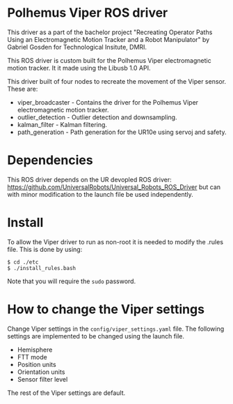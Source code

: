 # Polhemus Viper ROS driver

This driver as a part of the bachelor project "Recreating Operator Paths Using an Electromagnetic Motion Tracker and a Robot Manipulator" by Gabriel Gosden for Technological Insitute, DMRI.

This ROS driver is custom built for the Polhemus Viper electromagnetic motion tracker. It it made using the Libusb 1.0 API.

This driver built of four nodes to recreate the movement of the Viper sensor. These are:
- viper_broadcaster - Contains the driver for the Polhemus Viper electromagnetic motion tracker.
 - outlier_detection - Outlier detection and downsampling.
- kalman_filter - Kalman filtering.
- path_generation - Path generation for the UR10e using servoj and safety.


# Dependencies 

This ROS driver depends on the UR devopled ROS driver: https://github.com/UniversalRobots/Universal_Robots_ROS_Driver but can with minor modification to the launch file be used independently.

# Install 

To allow the Viper driver to run as non-root it is needed to modify the .rules file. This is done by using:

```
$ cd ./etc
$ ./install_rules.bash
```

Note that you will require the `sudo` password. 

# How to change the Viper settings

Change Viper settings in the `config/viper_settings.yaml` file. The following settings are implemented to be changed using the launch file. 
- Hemisphere
- FTT mode
- Position units
- Orientation units
- Sensor filter level

The rest of the Viper settings are default.




